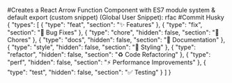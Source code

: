 #Creates a React Arrow Function Component with ES7 module system & default export (custom snippet) (Global User Snippet): rfac
#Commit Husky
{
  "types": [
    {
      "type": "feat",
      "section": "✨ Features"
    },
    {
      "type": "fix",
      "section": "🐛 Bug Fixes"
    },
    {
      "type": "chore",
      "hidden": false,
      "section": "🚚 Chores"
    },
    {
      "type": "docs",
      "hidden": false,
      "section": "📝 Documentation"
    },
    {
      "type": "style",
      "hidden": false,
      "section": "💄 Styling"
    },
    {
      "type": "refactor",
      "hidden": false,
      "section": "♻️ Code Refactoring"
    },
    {
      "type": "perf",
      "hidden": false,
      "section": "⚡️ Performance Improvements"
    },
    {
      "type": "test",
      "hidden": false,
      "section": "✅ Testing"
    }
  ]
}
